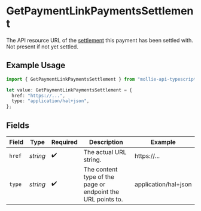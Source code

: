 # GetPaymentLinkPaymentsSettlement

The API resource URL of the [settlement](get-settlement) this payment has been settled with.
Not present if not yet settled.

## Example Usage

```typescript
import { GetPaymentLinkPaymentsSettlement } from "mollie-api-typescript/models/operations";

let value: GetPaymentLinkPaymentsSettlement = {
  href: "https://...",
  type: "application/hal+json",
};
```

## Fields

| Field                                                       | Type                                                        | Required                                                    | Description                                                 | Example                                                     |
| ----------------------------------------------------------- | ----------------------------------------------------------- | ----------------------------------------------------------- | ----------------------------------------------------------- | ----------------------------------------------------------- |
| `href`                                                      | *string*                                                    | :heavy_check_mark:                                          | The actual URL string.                                      | https://...                                                 |
| `type`                                                      | *string*                                                    | :heavy_check_mark:                                          | The content type of the page or endpoint the URL points to. | application/hal+json                                        |